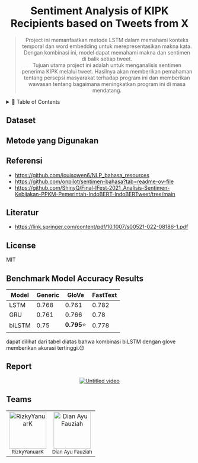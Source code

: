 <div align="center">
  <h1>Sentiment Analysis of KIPK Recipients based on Tweets from X</h1>
  <blockquote>
    Project ini memanfaatkan metode LSTM dalam memahami konteks temporal dan word embedding untuk merepresentasikan makna kata. Dengan kombinasi ini, model dapat memahami makna dan sentimen di balik setiap tweet. 
    <br>
    Tujuan utama project ini adalah untuk menganalisis sentimen penerima KIPK melalui tweet. Hasilnya akan memberikan pemahaman tentang persepsi masyarakat terhadap program ini dan memberikan wawasan tentang bagaimana meningkatkan program ini di masa mendatang.
  </blockquote>
</div>


<details>
  <summary>🏁 Table of Contents</summary>
  <ul>
    <li><a href="#Dataset">Dataset</a></li>
    <li><a href="#Metode-yang-Digunakan">Metode yang Digunakan</a>
    </li>
    <li><a href="#Referensi">referensi</a></li>
    <li><a href="#Literatur">referensi</a></li>
    <li><a href="#License">Lisensi</a></li>
    <li><a href="#Benchmark-Model-Accuracy-Results">Benchmark Model Accuracy Results</a></li>
    <li><a href="#Report">Report</a></li>
    <li><a href="#Teams">Teams</a></li>
  </ul>
</details>


## **Dataset**



## **Metode yang Digunakan**



## **Referensi**
 * https://github.com/louisowen6/NLP_bahasa_resources
 * https://github.com/onpilot/sentimen-bahasa?tab=readme-ov-file
 * https://github.com/ShinyQ/Final-IFest-2021_Analisis-Sentimen-Kebijakan-PPKM-Pemerintah-IndoBERT-IndoBERTweet/tree/main

## **Literatur**
 * https://link.springer.com/content/pdf/10.1007/s00521-022-08186-1.pdf


## **License**
MIT


## **Benchmark Model Accuracy Results**

| Model        |         Generic        |          GloVe         |          FastText      |
| -----------  | ---------------------- | ---------------------- | ---------------------- |
| LSTM         |     0.768              |        0.761           |        0.782           |
| GRU          |     0.761              |        0.766           |        0.78            |
| biLSTM       |     0.75               |     **0.795**⭐        |        0.778           |

dapat dilihat dari tabel diatas bahwa kombinasi biLSTM dengan glove memberikan akurasi tertinggi.😊


## **Report**

<div style="text-align: center;">
  <a href="https://lookerstudio.google.com/reporting/1cd78423-a8d7-496f-bea2-35fce8ee06f7/page/ynr1D" target="_blank">
    <img src="https://github.com/rizky-22017-mhs-unesa-ac-id/Sentiment-Analysis-of-KIPK-Recipients-based-on-Tweets-from-X/assets/82692777/3d996ddc-142a-4138-8888-0d2711dca0ae" alt="Untitled video" />
  </a>
</div>


## **Teams**

<div align="center">
  <table style="margin: auto;">
    <tr>
      <td align="center">
  <a href="https://github.com/rizkyyanuark">
    <img src="https://avatars.githubusercontent.com/u/82692777?v=4" width="100px;" alt="RizkyYanuarK"/>
  </a>
  <br />
  <sub>RizkyYanuarK</sub>
</td>
<td align="center">
  <a href="https://github.com/Dianayuww">
    <img src="https://avatars.githubusercontent.com/u/167867871?v=4" width="100px;" alt="Dian Ayu Fauziah"/>
  </a>
  <br />
  <sub>Dian Ayu Fauziah</sub>
</td>
  </table>
</div>
